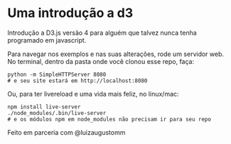 # Uma introdução a d3

Introdução a D3.js versão 4 para alguém que talvez nunca tenha programado em javascript.

Para navegar nos exemplos e nas suas alterações, rode um servidor web. No terminal, dentro da pasta onde você clonou esse repo, faça:

```
python -m SimpleHTTPServer 8080
# e seu site estará em http://localhost:8080
```

Ou, para ter livereload e uma vida mais feliz, no linux/mac:

```
npm install live-server
./node_modules/.bin/live-server
# e os módulos npm em node_modules não precisam ir para seu repo
```

Feito em parceria com @luizaugustomm
